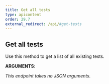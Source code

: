 ```yaml
---
title: Get all tests
type: apicontent
order: 29.7
external_redirect: /api/#get-tests
---
```


## Get all tests

Use this method to get a list of all existing tests.

**ARGUMENTS**:

*This endpoint takes no JSON arguments.*
